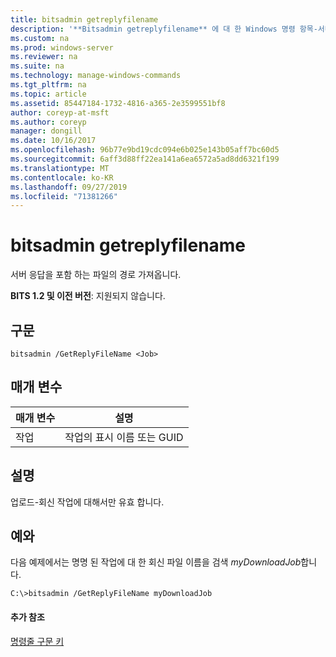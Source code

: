 ```yaml
---
title: bitsadmin getreplyfilename
description: '**Bitsadmin getreplyfilename** 에 대 한 Windows 명령 항목-서버 응답이 포함 된 파일의 경로를 가져옵니다.'
ms.custom: na
ms.prod: windows-server
ms.reviewer: na
ms.suite: na
ms.technology: manage-windows-commands
ms.tgt_pltfrm: na
ms.topic: article
ms.assetid: 85447184-1732-4816-a365-2e3599551bf8
author: coreyp-at-msft
ms.author: coreyp
manager: dongill
ms.date: 10/16/2017
ms.openlocfilehash: 96b77e9bd19cdc094e6b025e143b05aff7bc60d5
ms.sourcegitcommit: 6aff3d88ff22ea141a6ea6572a5ad8dd6321f199
ms.translationtype: MT
ms.contentlocale: ko-KR
ms.lasthandoff: 09/27/2019
ms.locfileid: "71381266"
---
```

# <a name="bitsadmin-getreplyfilename"></a>bitsadmin getreplyfilename

서버 응답을 포함 하는 파일의 경로 가져옵니다.

**BITS 1.2 및 이전 버전**: 지원되지 않습니다.

## <a name="syntax"></a>구문

```
bitsadmin /GetReplyFileName <Job>
```

## <a name="parameters"></a>매개 변수

|매개 변수|설명|
|---------|-----------|
|작업|작업의 표시 이름 또는 GUID|

## <a name="remarks"></a>설명

업로드-회신 작업에 대해서만 유효 합니다.

## <a name="BKMK_examples"></a>예와

다음 예제에서는 명명 된 작업에 대 한 회신 파일 이름을 검색 *myDownloadJob*합니다.
```
C:\>bitsadmin /GetReplyFileName myDownloadJob
```

#### <a name="additional-references"></a>추가 참조

[명령줄 구문 키](command-line-syntax-key.md)